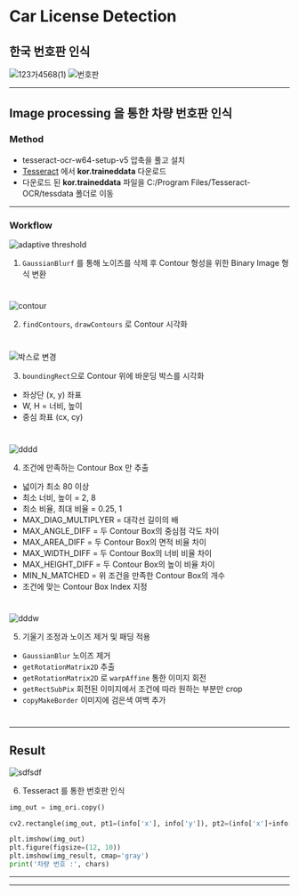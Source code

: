 # Car License Detection
## 한국 번호판 인식

![123가4568(1)](https://user-images.githubusercontent.com/71427403/104855588-eccc4d80-5950-11eb-9a26-8dd1cf2d9139.jpg)
![번호판](https://user-images.githubusercontent.com/71427403/104855593-fa81d300-5950-11eb-9cb7-b5e981535e7b.png)

---

## Image processing 을 통한 차량 번호판 인식

### Method
* tesseract-ocr-w64-setup-v5 압축을 풀고 설치
* [Tesseract](https://github.com/tesseract-ocr/tessdata/blob/master/kor.traineddata) 에서 **kor.traineddata** 다운로드
* 다운로드 된 **kor.traineddata** 파일을 C:/Program Files/Tesseract-OCR/tessdata 폴더로 이동

---
### Workflow

![adaptive threshold](https://user-images.githubusercontent.com/71427403/104856159-4f731880-5954-11eb-8eca-61a9fbb5d331.png)
   
1. ```GaussianBlurf``` 를 통해 노이즈를 삭제 후 Contour 형성을 위한 Binary Image 형식 변환            
#      
    

![contour](https://user-images.githubusercontent.com/71427403/104856160-4f731880-5954-11eb-8042-ea1de75d5aa9.png)   


2. ```findContours```, ```drawContours``` 로 Contour 시각화   
#
   
   
![박스로 변경](https://user-images.githubusercontent.com/71427403/104856164-50a44580-5954-11eb-93b0-5e8c135f49e1.png)   
    
   
3. ```boundingRect```으로 Contour 위에 바운딩 박스를 시각화   
- 좌상단 (x, y) 좌표   
- W, H = 너비, 높이   
- 중심 좌표 (cx, cy)   
#

![dddd](https://user-images.githubusercontent.com/71427403/104856161-500baf00-5954-11eb-80fb-a0dffc22348e.png)   

4. 조건에 만족하는 Contour Box 만 추출     
- 넓이가 최소 80 이상    
- 최소 너비, 높이 = 2, 8    
- 최소 비율, 최대 비율 = 0.25, 1   
- MAX_DIAG_MULTIPLYER = 대각선 길이의 배    
- MAX_ANGLE_DIFF = 두 Contour Box의 중심점 각도 차이   
- MAX_AREA_DIFF = 두 Contour Box의 면적 비율 차이   
- MAX_WIDTH_DIFF = 두 Contour Box의 너비 비율 차이   
- MAX_HEIGHT_DIFF = 두 Contour Box의 높이 비율 차이   
- MIN_N_MATCHED = 위 조건을 만족한 Contour Box의 개수   
- 조건에 맞는 Contour Box Index 지정   
        
#
![dddw](https://user-images.githubusercontent.com/71427403/104856162-500baf00-5954-11eb-8d76-799f5b65eb99.png)    
    
    
5. 기울기 조정과 노이즈 제거 및 패딩 적용    
    
- ```GaussianBlur``` 노이즈 제거        
- ```getRotationMatrix2D``` 추출    
- ```getRotationMatrix2D``` 로 ```warpAffine``` 통한 이미지 회전    
- ```getRectSubPix``` 회전된 이미지에서 조건에 따라 원하는 부분만 crop    
- ```copyMakeBorder``` 이미지에 검은색 여백 추가

#
---
## Result


![sdfsdf](https://user-images.githubusercontent.com/71427403/104857246-6e74a900-595a-11eb-8d72-a6e80d9bddda.JPG)

6. Tesseract 를 통한 번호판 인식   

```python
img_out = img_ori.copy()

cv2.rectangle(img_out, pt1=(info['x'], info['y']), pt2=(info['x']+info['w'], info['y']+info['h']), color=(255,0,0), thickness=2)

plt.imshow(img_out)
plt.figure(figsize=(12, 10))
plt.imshow(img_result, cmap='gray')
print('차량 번호 :', chars)
```

---


----
